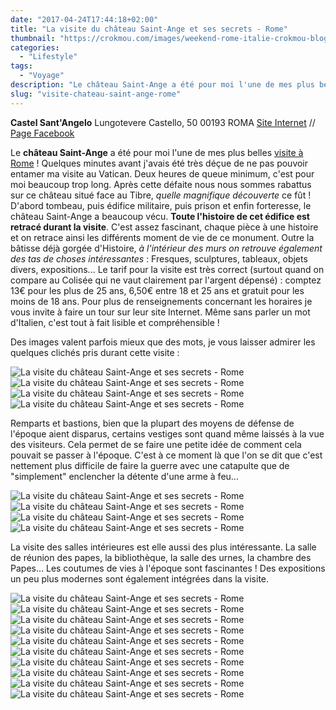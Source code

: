 ```yaml
---
date: "2017-04-24T17:44:18+02:00"
title: "La visite du château Saint-Ange et ses secrets - Rome"
thumbnail: "https://crokmou.com/images/weekend-rome-italie-crokmou-blog-cuisine-voyage-belgique-70.jpg"
categories:
  - "Lifestyle"
tags:
  - "Voyage"
description: "Le château Saint-Ange a été pour moi l'une de mes plus belles visite à Rome ! Quelques minutes avant j'avais été très déçue ..."
slug: "visite-chateau-saint-ange-rome"
---
```


**Castel Sant'Angelo** Lungotevere Castello, 50 00193 ROMA [Site Internet](http://castelsantangelo.beniculturali.it/) // [Page Facebook](https://www.facebook.com/Museo-Nazionale-di-Castel-SantAngelo-419533098197881/)

Le **château Saint-Ange** a été pour moi l'une de mes plus belles [visite à Rome](http://www.crokmou.com/2017/01/citytrip-a-rome-italie) ! Quelques minutes avant j'avais été très déçue de ne pas pouvoir entamer ma visite au Vatican. Deux heures de queue minimum, c'est pour moi beaucoup trop long. Après cette défaite nous nous sommes rabattus sur ce château situé face au Tibre, _quelle magnifique découverte_ ce fût ! D'abord tombeau, puis édifice militaire, puis prison et enfin forteresse, le château Saint-Ange a beaucoup vécu. **Toute l'histoire de cet édifice est retracé durant la visite**. C'est assez fascinant, chaque pièce à une histoire et on retrace ainsi les différents moment de vie de ce monument. Outre la bâtisse déjà gorgée d'Histoire, _à l'intérieur des murs on retrouve également des tas de choses intéressantes_ : Fresques, sculptures, tableaux, objets divers, expositions... Le tarif pour la visite est très correct (surtout quand on compare au Colisée qui ne vaut clairement par l'argent dépensé) : comptez 13€ pour les plus de 25 ans, 6,50€ entre 18 et 25 ans et gratuit pour les moins de 18 ans. Pour plus de renseignements concernant les horaires je vous invite à faire un tour sur leur site Internet. Même sans parler un mot d'Italien, c'est tout à fait lisible et compréhensible !

Des images valent parfois mieux que des mots, je vous laisser admirer les quelques clichés pris durant cette visite :

![La visite du château Saint-Ange et ses secrets - Rome](https://crokmou.com/images/weekend-rome-italie-crokmou-blog-cuisine-voyage-belgique-48.jpg "La visite du château Saint-Ange et ses secrets - Rome") ![La visite du château Saint-Ange et ses secrets - Rome](https://crokmou.com/images/weekend-rome-italie-crokmou-blog-cuisine-voyage-belgique-49.jpg "La visite du château Saint-Ange et ses secrets - Rome") ![La visite du château Saint-Ange et ses secrets - Rome](https://crokmou.com/images/weekend-rome-italie-crokmou-blog-cuisine-voyage-belgique-50.jpg "La visite du château Saint-Ange et ses secrets - Rome") ![La visite du château Saint-Ange et ses secrets - Rome](https://crokmou.com/images/weekend-rome-italie-crokmou-blog-cuisine-voyage-belgique-51.jpg "La visite du château Saint-Ange et ses secrets - Rome")

Remparts et bastions, bien que la plupart des moyens de défense de l'époque aient disparus, certains vestiges sont quand même laissés à la vue des visiteurs. Cela permet de se faire une petite idée de comment cela pouvait se passer à l'époque. C'est à ce moment là que l'on se dit que c'est nettement plus difficile de faire la guerre avec une catapulte que de "simplement" enclencher la détente d'une arme à feu...

![La visite du château Saint-Ange et ses secrets - Rome](https://crokmou.com/images/weekend-rome-italie-crokmou-blog-cuisine-voyage-belgique-52.jpg "La visite du château Saint-Ange et ses secrets - Rome")![La visite du château Saint-Ange et ses secrets - Rome](https://crokmou.com/images/weekend-rome-italie-crokmou-blog-cuisine-voyage-belgique-53.jpg "La visite du château Saint-Ange et ses secrets - Rome") ![La visite du château Saint-Ange et ses secrets - Rome](https://crokmou.com/images/weekend-rome-italie-crokmou-blog-cuisine-voyage-belgique-54.jpg "La visite du château Saint-Ange et ses secrets - Rome") ![La visite du château Saint-Ange et ses secrets - Rome](https://crokmou.com/images/weekend-rome-italie-crokmou-blog-cuisine-voyage-belgique-55.jpg "La visite du château Saint-Ange et ses secrets - Rome")

La visite des salles intérieures est elle aussi des plus intéressante. La salle de réunion des papes, la bibliothèque, la salle des urnes, la chambre des Papes... Les coutumes de vies à l'époque sont fascinantes ! Des expositions un peu plus modernes sont également intégrées dans la visite.

![La visite du château Saint-Ange et ses secrets - Rome](https://crokmou.com/images/weekend-rome-italie-crokmou-blog-cuisine-voyage-belgique-56.jpg) ![La visite du château Saint-Ange et ses secrets - Rome](https://crokmou.com/images/weekend-rome-italie-crokmou-blog-cuisine-voyage-belgique-57.jpg "La visite du château Saint-Ange et ses secrets - Rome") ![La visite du château Saint-Ange et ses secrets - Rome](https://crokmou.com/images/weekend-rome-italie-crokmou-blog-cuisine-voyage-belgique-59.jpg) ![La visite du château Saint-Ange et ses secrets - Rome](https://crokmou.com/images/weekend-rome-italie-crokmou-blog-cuisine-voyage-belgique-58.jpg "La visite du château Saint-Ange et ses secrets - Rome") ![La visite du château Saint-Ange et ses secrets - Rome](https://crokmou.com/images/weekend-rome-italie-crokmou-blog-cuisine-voyage-belgique-62.jpg) ![La visite du château Saint-Ange et ses secrets - Rome](https://crokmou.com/images/weekend-rome-italie-crokmou-blog-cuisine-voyage-belgique-61.jpg "La visite du château Saint-Ange et ses secrets - Rome") ![La visite du château Saint-Ange et ses secrets - Rome](https://crokmou.com/images/weekend-rome-italie-crokmou-blog-cuisine-voyage-belgique-65.jpg "La visite du château Saint-Ange et ses secrets - Rome") ![La visite du château Saint-Ange et ses secrets - Rome](https://crokmou.com/images/weekend-rome-italie-crokmou-blog-cuisine-voyage-belgique-67.jpg "La visite du château Saint-Ange et ses secrets - Rome") ![La visite du château Saint-Ange et ses secrets - Rome](https://crokmou.com/images/weekend-rome-italie-crokmou-blog-cuisine-voyage-belgique-63.jpg "La visite du château Saint-Ange et ses secrets - Rome") ![La visite du château Saint-Ange et ses secrets - Rome](https://crokmou.com/images/weekend-rome-italie-crokmou-blog-cuisine-voyage-belgique-66.jpg "La visite du château Saint-Ange et ses secrets - Rome")
